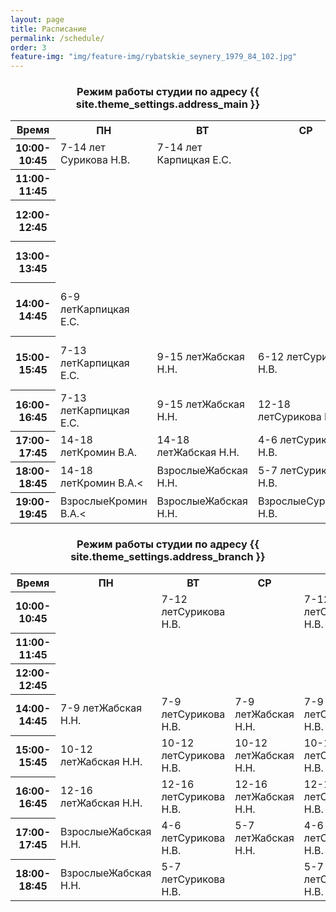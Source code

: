 ```yaml
---
layout: page
title: Расписание
permalink: /schedule/
order: 3
feature-img: "img/feature-img/rybatskie_seynery_1979_84_102.jpg"
---
```

<div class="schedule">
	<div class="schedule__item">
		<h3 class="schedule__title" id = "schedule-spasskaya" style="text-align:center;">Режим работы студии по адресу {{ site.theme_settings.address_main }} </h3>
		<table class="gray-table">
			<tr>
				<th style="width: 15%;">Время</th>
				<th>ПН</th>
				<th>ВТ</th>
				<th>СР</th>
				<th>ЧТ</th>
				<th>ПТ</th>
				<th>СБ</th>
				<th>ВС</th>
			</tr>
			<tr>
				<th>10:00-10:45</th>
				<td>7-14 лет
					<span class="schedule__teacher">Сурикова Н.В.</span>
				</td>
				<td>7-14 лет
					<span class="schedule__teacher">Карпицкая Е.С.</span>
				</td>
				<td></td>
				<td></td>
				<td>7-14 лет
					<span class="schedule__teacher">Карпицкая Е.С.</span>
				</td>
				<td>8-15 лет
					<span class="schedule__teacher">Жабская Н.Н.</span>
				</td>
				<td>4-6 лет
					<span class="schedule__teacher">Сурикова Н.В.</span>
				</td>
			</tr>
			<tr class='even'>
				<th>11:00-11:45</th>
				<td></td>
				<td></td>
				<td></td>
				<td></td>
				<td></td>
				<td>8-15 лет
					<span class="schedule__teacher">Жабская Н.Н.</span>
				</td>
				<td>7-14 лет
					<span class="schedule__teacher">Сурикова Н.В.</span>
				</td>
			</tr>
			<tr>
				<th>12:00-12:45</th>
				<td></td>
				<td></td>
				<td></td>
				<td></td>
				<td></td>
				<td>4-6 лет
					<span class="schedule__teacher">Карпицкая Е.С.</span>
					<span class="schedule__teacher">Сурикова Н.В.</span>
				</td>
				<td>15-18 лет
					<span class="schedule__teacher">Сурикова Н.В.</span>
				</td>
			</tr>
			<tr class='even'>
				<th>13:00-13:45</th>
				<td></td>
				<td></td>
				<td></td>
				<td></td>
				<td></td>
				<td>7-10 лет
					<span class="schedule__teacher">Карпицкая Е.С.</span>
					<span class="schedule__teacher">Сурикова Н.В.</span>
				</td>
				<td></td>
			</tr>
			<tr>
				<th>14:00-14:45</th>
				<td>6-9 лет<span class="schedule__teacher">Карпицкая Е.С.</span></td>
				<td></td>
				<td></td>
				<td>6-9 лет<span class="schedule__teacher">Карпицкая Е.С.</span></td>
				<td></td>
				<td>Мастер-классы для детей<span class="schedule__teacher">Разные преподаватели</span></td>
				<td>Взрослые<span class="schedule__teacher">Сурикова Н.В.</span></td>
			</tr>
			<tr class='even'>
				<th>15:00-15:45</th>
				<td>7-13 лет<span class="schedule__teacher">Карпицкая Е.С.</span></td>
				<td>9-15 лет<span class="schedule__teacher">Жабская Н.Н.</span></td>
				<td>6-12 лет<span class="schedule__teacher">Сурикова Н.В.</span></td>
				<td>7-13 лет<span class="schedule__teacher">Карпицкая Е.С.</span></td>
				<td>6-12 лет<span class="schedule__teacher">Сурикова Н.В.</span></td>
				<td>Мастер-классы для взрослых<span class="schedule__teacher">Разные преподаватели</span></td>
				<td>Мастер-классы для взрослых<span class="schedule__teacher">Разные преподаватели</span></td>
			</tr>
			<tr>
				<th>16:00-16:45</th>
				<td>7-13 лет<span class="schedule__teacher">Карпицкая Е.С.</span></td>
				<td>9-15 лет<span class="schedule__teacher">Жабская Н.Н.</span></td>
				<td>12-18 лет<span class="schedule__teacher">Сурикова Н.В.</span></td>
				<td>7-13 лет<span class="schedule__teacher">Карпицкая Е.С.</span></td>
				<td>12-18 лет<span class="schedule__teacher">Сурикова Н.В.</span></td>
				<td></td>
				<td></td>
			</tr>
			<tr class='even'>
				<th>17:00-17:45</th>
				<td>14-18 лет<span class="schedule__teacher">Кромин В.А.</span></td>
				<td>14-18 лет<span class="schedule__teacher">Жабская Н.Н.</span></td>
				<td>4-6 лет<span class="schedule__teacher">Сурикова Н.В.</span></td>
				<td>14-18 лет<span class="schedule__teacher">Кромин В.А.</span></td>
				<td>4-6 лет<span class="schedule__teacher">Сурикова Н.В.</span></td>
				<td></td>
				<td></td>
			</tr>			
			<tr>
				<th>18:00-18:45</th>
				<td>14-18 лет<span class="schedule__teacher">Кромин В.А.</span><</td>
				<td>Взрослые<span class="schedule__teacher">Жабская Н.Н.</span></td>
				<td>5-7 лет<span class="schedule__teacher">Сурикова Н.В.</span></td>
				<td>14-18 лет<span class="schedule__teacher">Кромин В.А.</span></td>
				<td>5-7 лет<span class="schedule__teacher">Сурикова Н.В.</span></td>
				<td></td>
				<td></td>
			</tr>
			<tr class='even'>
				<th>19:00-19:45</th>
				<td>Взрослые<span class="schedule__teacher">Кромин В.А.</span><</td>
				<td>Взрослые<span class="schedule__teacher">Жабская Н.Н.</span></td>
				<td>Взрослые<span class="schedule__teacher">Сурикова Н.В.</span></td>
				<td>Взрослые<span class="schedule__teacher">Кромин В.А.</span></td>
				<td>Взрослые<span class="schedule__teacher">Сурикова Н.В.</span></td>
				<td></td>
				<td></td>
			</tr>
		</table>
	</div>
	<div class="schedule__item">
		<h3 class="schedule__title" id = "schedule-nizhnyaya_dubrova" style="text-align:center;">Режим работы студии по адресу {{ site.theme_settings.address_branch }}</h3>
		<table class="gray-table" cellspacing='0'> <!-- cellspacing='0' is important, must stay -->
			<tr>
				<th style="width: 15%;">Время</th>
				<th>ПН</th>
				<th>ВТ</th>
				<th>СР</th>
				<th>ЧТ</th>
				<th>ПТ</th>
				<th>СБ</th>
				<th>ВС</th>
			</tr>
			<tr>
				<th>10:00-10:45</th>
				<td></td>
				<td>7-12 лет<span class="schedule__teacher">Сурикова Н.В.</span></td>
				<td></td>
				<td>7-12 лет<span class="schedule__teacher">Сурикова Н.В.</span></td>
				<td></td>
				<td>4-6 лет<span class="schedule__teacher">Сурикова Н.В.</span></td>
				<td></td>
			</tr>
			<tr class='even'>
				<th>11:00-11:45</th>
				<td></td>
				<td></td>
				<td></td>
				<td></td>
				<td></td>
				<td>7-12 лет<span class="schedule__teacher">Сурикова Н.В.</span></td>
				<td>4-6 лет</td>
			</tr>
			<tr>
				<th>12:00-12:45</th>
				<td></td>
				<td></td>
				<td></td>
				<td></td>
				<td></td>
				<td></td>
				<td>7-10 лет</td>
			</tr><!-- Table Row -->
			<tr class='even'>
				<th>14:00-14:45</th>
				<td>7-9 лет<span class="schedule__teacher">Жабская Н.Н.</span></td>
				<td>7-9 лет<span class="schedule__teacher">Сурикова Н.В.</span></td>
				<td>7-9 лет<span class="schedule__teacher">Жабская Н.Н.</span></td>
				<td>7-9 лет<span class="schedule__teacher">Сурикова Н.В.</span></td>
				<td>7-9 лет<span class="schedule__teacher">Жабская Н.Н.</span></td>
				<td>Взрослые<span class="schedule__teacher">Жабская Н.Н.</span></td>
				<td></td>
			</tr>
			<tr>
				<th>15:00-15:45</th>
				<td>10-12 лет<span class="schedule__teacher">Жабская Н.Н.</span></td>
				<td>10-12 лет<span class="schedule__teacher">Сурикова Н.В.</span></td>
				<td>10-12 лет<span class="schedule__teacher">Жабская Н.Н.</span></td>
				<td>10-12 лет<span class="schedule__teacher">Сурикова Н.В.</span></td>
				<td>10-12 лет<span class="schedule__teacher">Жабская Н.Н.</span></td>
				<td></td>
				<td></td>
			</tr>
			<tr class='even'>
				<th>16:00-16:45</th>
				<td>12-16 лет<span class="schedule__teacher">Жабская Н.Н.</span></td>
				<td>12-16 лет<span class="schedule__teacher">Сурикова Н.В.</span></td>
				<td>12-16 лет<span class="schedule__teacher">Жабская Н.Н.</span></td>
				<td>12-16 лет<span class="schedule__teacher">Сурикова Н.В.</span></td>
				<td>12-16 лет<span class="schedule__teacher">Жабская Н.Н.</span></td>
				<td></td>
				<td>Мастер-классы</td>
			</tr>
			<tr>
				<th>17:00-17:45</th>
				<td>Взрослые<span class="schedule__teacher">Жабская Н.Н.</span></td>
				<td>4-6 лет<span class="schedule__teacher">Сурикова Н.В.</span></td>
				<td>5-7 лет<span class="schedule__teacher">Жабская Н.Н.</span></td>
				<td>4-6 лет<span class="schedule__teacher">Сурикова Н.В.</span></td>
				<td></td>
				<td>Мастер-классы</td>
				<td></td>
			</tr>
			<tr class='even'>
				<th>18:00-18:45</th>
				<td>Взрослые<span class="schedule__teacher">Жабская Н.Н.</span></td>
				<td>5-7 лет<span class="schedule__teacher">Сурикова Н.В.</span></td>
				<td></td>
				<td>5-7 лет<span class="schedule__teacher">Сурикова Н.В.</span></td>
				<td></td>
				<td></td>
				<td></td>
			</tr>
		</table>
	</div>
</div>

